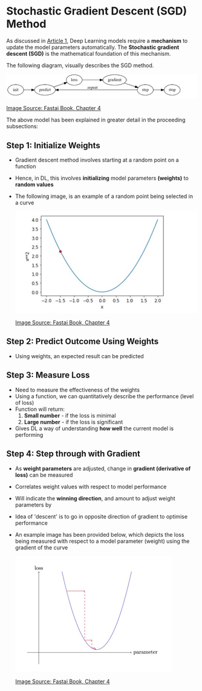 # Stochastic Gradient Descent (SGD) Method

As discussed in [Article 1](article_1_DL_Explained.md), Deep Learning models require a **mechanism** to update the model parameters automatically. The **Stochastic gradient descent (SGD)** is the mathematical foundation of this mechanism. 

The following diagram, visually describes the SGD method. 
<!---(Photo of diagram)-->
<img src="images/Steps_for_DL.jpg">

[Image Source: Fastai Book, Chapter 4](https://nbviewer.org/github/fastai/fastbook/blob/master/04_mnist_basics.ipynb)

The above model has been explained in greater detail in the proceeding subsections: 

## Step 1: Initialize Weights
- Gradient descent method involves starting at a random point on a function
- Hence, in DL, this involves **initializing** model parameters **(weights)** to **random values**
- The following image, is an example of a random point being selected in a curve

    <!--- RANDOM ALLOCATION IMAGE AS AN EXAMPLE--->
    <img src="images/step1_sgd.jpg">

    [Image Source: Fastai Book, Chapter 4](https://nbviewer.org/github/fastai/fastbook/blob/master/04_mnist_basics.ipynb)


## Step 2: Predict Outcome Using Weights
- Using weights, an expected result can be predicted


## Step 3: Measure Loss
- Need to measure the effectiveness of the weights
- Using a function, we can quantitatively describe the performance (level of loss)
- Function will return:
    1. **Small number** - if the loss is minimal
    2. **Large number** - if the loss is significant
- Gives DL a way of understanding **how well** the current model is performing

## Step 4: Step through with Gradient
- As **weight parameters** are adjusted, change in **gradient (derivative of loss)** can be measured 
- Correlates weight values with respect to model performance 
- Will indicate the **winning direction**, and amount to adjust weight parameters by
- Idea of 'descent' is to go in opposite direction of gradient to optimise performance

- An example image has been provided below, which depicts the loss being measured with respect to a model parameter (weight) using the gradient of the curve

    <!--- RANDOM ALLOCATION IMAGE AS AN EXAMPLE--->
    <img src="images/step3_sgd.jpg">

    [Image Source: Fastai Book, Chapter 4](https://nbviewer.org/github/fastai/fastbook/blob/master/04_mnist_basics.ipynb)
